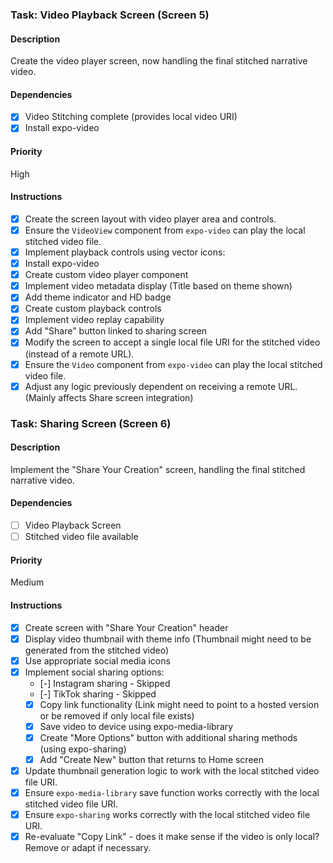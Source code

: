 ### Task: Video Playback Screen (Screen 5)

#### Description

Create the video player screen, now handling the final stitched narrative video.

#### Dependencies

- [x] Video Stitching complete (provides local video URI)
- [x] Install expo-video

#### Priority

High

#### Instructions

- [x] Create the screen layout with video player area and controls.
- [x] Ensure the `VideoView` component from `expo-video` can play the local stitched video file.
- [x] Implement playback controls using vector icons:
- [x] Install expo-video
- [x] Create custom video player component
- [x] Implement video metadata display (Title based on theme shown)
- [x] Add theme indicator and HD badge
- [x] Create custom playback controls
- [x] Implement video replay capability
- [x] Add "Share" button linked to sharing screen
- [x] Modify the screen to accept a single local file URI for the stitched video (instead of a remote URL).
- [x] Ensure the `Video` component from `expo-video` can play the local stitched video file.
- [x] Adjust any logic previously dependent on receiving a remote URL. (Mainly affects Share screen integration)

### Task: Sharing Screen (Screen 6)

#### Description

Implement the "Share Your Creation" screen, handling the final stitched narrative video.

#### Dependencies

- [ ] Video Playback Screen
- [ ] Stitched video file available

#### Priority

Medium

#### Instructions

- [x] Create screen with "Share Your Creation" header
- [x] Display video thumbnail with theme info (Thumbnail might need to be generated from the stitched video)
- [x] Use appropriate social media icons
- [x] Implement social sharing options:
  - [-] Instagram sharing - Skipped
  - [-] TikTok sharing - Skipped
  - [x] Copy link functionality (Link might need to point to a hosted version or be removed if only local file exists)
  - [x] Save video to device using expo-media-library
  - [x] Create "More Options" button with additional sharing methods (using expo-sharing)
  - [x] Add "Create New" button that returns to Home screen
- [x] Update thumbnail generation logic to work with the local stitched video file URI.
- [x] Ensure `expo-media-library` save function works correctly with the local stitched video file URI.
- [x] Ensure `expo-sharing` works correctly with the local stitched video file URI.
- [x] Re-evaluate "Copy Link" - does it make sense if the video is only local? Remove or adapt if necessary. 